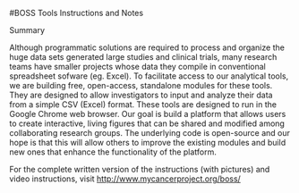#BOSS Tools Instructions and Notes

Summary

Although programmatic solutions are required to process and organize the huge data sets generated large studies and clinical trials, many research teams have smaller projects whose data they compile in conventional spreadsheet sofware (eg. Excel). To facilitate access to our analytical tools, we are building free, open-access, standalone modules for these tools. They are designed to allow investigators to input and analyze their data from a simple CSV (Excel) format. These tools are designed to run in the Google Chrome web browser. Our goal is build a platform that allows users to create interactive, living figures that can be shared and modified among collaborating research groups. The underlying code is open-source and our hope is that this will allow others to improve the existing modules and build new ones that enhance the functionality of the platform.

For the complete written version of the instructions (with pictures) and video instructions, visit http://www.mycancerproject.org/boss/
